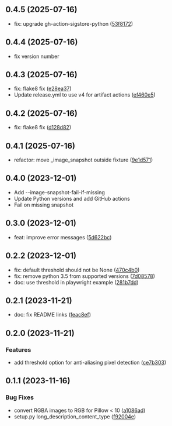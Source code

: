 ## 0.4.5 (2025-07-16)

* fix: upgrade gh-action-sigstore-python ([53f8172](https://github.com/bmihelac/pytest-image-snapshot/commit/53f8172))


##  0.4.4 (2025-07-16)

* fix version number


## 0.4.3  (2025-07-16)

* fix: flake8 fix ([e28ea37](https://github.com/bmihelac/pytest-image-snapshot/commit/e28ea37))
* Update release.yml to use v4  for artifact actions ([ef460e5](https://github.com/bmihelac/pytest-image-snapshot/commit/ef460e5))



## 0.4.2 (2025-07-16)

* fix: flake8 fix ([d128d82](https://github.com/bmihelac/pytest-image-snapshot/commit/d128d82))


## 0.4.1 (2025-07-16)

* refactor: move _image_snapshot outside fixture ([9e1d571](https://github.com/bmihelac/pytest-image-snapshot/commit/9e1d571))



## 0.4.0 (2023-12-01)

* Add --image-snapshot-fail-if-missing
* Update Python versions and add GitHub actions
* Fail on missing snapshot

## 0.3.0 (2023-12-01)

* feat: improve error messages ([5d622bc](https://github.com/bmihelac/pytest-image-snapshot/commit/5d622bc))

## 0.2.2 (2023-12-01)

* fix: default threshold should not be None ([470c4b0](https://github.com/bmihelac/pytest-image-snapshot/commit/470c4b0))
* fix: remove python 3.5 from supported versions ([7d08578](https://github.com/bmihelac/pytest-image-snapshot/commit/7d08578))
* doc: use threshold in playwright example ([281b7dd](https://github.com/bmihelac/pytest-image-snapshot/commit/281b7dd))



## 0.2.1 (2023-11-21)

* doc: fix README links ([feac8ef](https://github.com/bmihelac/pytest-image-snapshot/commit/feac8ef))


## 0.2.0 (2023-11-21)

### Features

* add threshold option for anti-aliasing pixel detection ([ce7b303](https://github.com/bmihelac/pytest-image-snapshot/commit/ce7b303fa41cad906995f11ad60719c379ced935))

## 0.1.1 (2023-11-16)


### Bug Fixes

* convert RGBA images to RGB for Pillow < 10 ([a1086ad](https://github.com/bmihelac/pytest-image-snapshot/commit/a1086adb10f2d2e0c6f03b59835982974653b12a))
* setup.py long_description_content_type ([f92004e](https://github.com/bmihelac/pytest-image-snapshot/commit/f92004ebe2821787801641789e957c4f019ed2ef))
